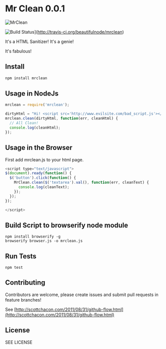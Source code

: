 Mr Clean 0.0.1
========

![MrClean](http://upload.wikimedia.org/wikipedia/en/thumb/7/73/Mr._Clean_logo.png/220px-Mr._Clean_logo.png)

![Build Status](https://secure.travis-ci.org/beautifulnode/mrclean.png)](http://travis-ci.org/beautifulnode/mrclean)

It's a HTML Sanitizer!
It's a genie!

It's fabulous!

## Install

``` sh
npm install mrclean
```

## Usage in NodeJs

``` javascript
mrclean = require('mrclean');

dirtyHtml = "Hi! <script src='http://www.evilsite.com/bad_script.js'></script>It's a good day!"
mrclean.clean(dirtyHtml, function(err, cleanHtml) {
  // All Clean!
  console.log(cleanHtml);
});

```

## Usage in the Browser

First add mrclean.js to your html page.

``` javascript
<script type="text/javascript">
$(document).ready(function() {
  $('button').click(function() {
    MrClean.clean($('textarea').val(), function(err, cleanText) {
      console.log(cleanText);
    });
  });
});

</script>

```

## Build Script to browserify node module

```
npm install browserify -g
browserify browser.js -o mrclean.js
```

## Run Tests

```
npm test
```
## Contributing

Contributors are welcome, please create issues and submit pull requests in feature branches!

See [http://scottchacon.com/2011/08/31/github-flow.html](http://scottchacon.com/2011/08/31/github-flow.html)

## License

SEE LICENSE